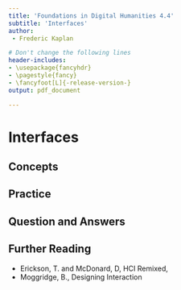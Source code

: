 ```yaml
---
title: 'Foundations in Digital Humanities 4.4'
subtitle: 'Interfaces'
author:
 - Frederic Kaplan

# Don't change the following lines
header-includes:
- \usepackage{fancyhdr}
- \pagestyle{fancy}
- \fancyfoot[L]{-release-version-}
output: pdf_document

---
```


# Interfaces

## Concepts



## Practice

## Question and Answers 

## Further Reading

- Erickson, T. and McDonard, D, HCI Remixed, 
- Moggridge, B., Designing Interaction
